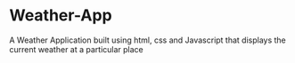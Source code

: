# Weather-App
A Weather Application built using html, css and Javascript that displays the current weather at a particular place
